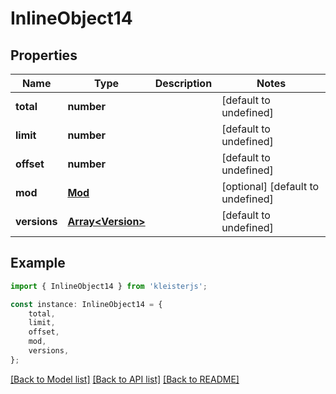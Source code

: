 # InlineObject14


## Properties

Name | Type | Description | Notes
------------ | ------------- | ------------- | -------------
**total** | **number** |  | [default to undefined]
**limit** | **number** |  | [default to undefined]
**offset** | **number** |  | [default to undefined]
**mod** | [**Mod**](Mod.md) |  | [optional] [default to undefined]
**versions** | [**Array&lt;Version&gt;**](Version.md) |  | [default to undefined]

## Example

```typescript
import { InlineObject14 } from 'kleisterjs';

const instance: InlineObject14 = {
    total,
    limit,
    offset,
    mod,
    versions,
};
```

[[Back to Model list]](../README.md#documentation-for-models) [[Back to API list]](../README.md#documentation-for-api-endpoints) [[Back to README]](../README.md)
